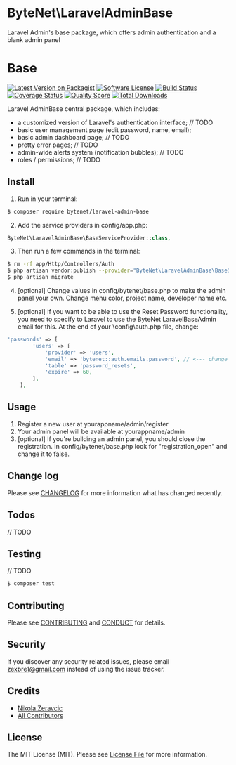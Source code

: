 # ByteNet\LaravelAdminBase
Laravel Admin's base package, which offers admin authentication and a blank admin panel

# Base

[![Latest Version on Packagist][ico-version]][link-packagist]
[![Software License][ico-license]](LICENSE.md)
[![Build Status][ico-travis]][link-travis]
[![Coverage Status][ico-scrutinizer]][link-scrutinizer]
[![Quality Score][ico-code-quality]][link-code-quality]
[![Total Downloads][ico-downloads]][link-downloads]

Laravel AdminBase central package, which includes:
- a customized version of Laravel's authentication interface; // TODO
- basic user management page (edit password, name, email);
- basic admin dashboard page; // TODO
- pretty error pages; // TODO
- admin-wide alerts system (notification bubbles); // TODO
- roles / permissions; // TODO

## Install

1) Run in your terminal:

``` bash
$ composer require bytenet/laravel-admin-base
```

2) Add the service providers in config/app.php:
``` php
ByteNet\LaravelAdminBase\BaseServiceProvider::class,
```

3) Then run a few commands in the terminal:
``` bash
$ rm -rf app/Http/Controllers/Auth
$ php artisan vendor:publish --provider="ByteNet\LaravelAdminBase\BaseServiceProvider"
$ php artisan migrate
```

4) [optional] Change values in config/bytenet/base.php to make the admin panel your own. Change menu color, project name, developer name etc.

5) [optional] If you want to be able to use the Reset Password functionality, you need to specify to Laravel to use the ByteNet LaravelBaseAdmin email for this. At the end of your \config\auth.php file, change:
``` php
'passwords' => [
        'users' => [
            'provider' => 'users',
            'email' => 'bytenet::auth.emails.password', // <--- change is here
            'table' => 'password_resets',
            'expire' => 60,
        ],
    ],
```

## Usage 

1. Register a new user at yourappname/admin/register
2. Your admin panel will be available at yourappname/admin
3. [optional] If you're building an admin panel, you should close the registration. In config/bytenet/base.php look for "registration_open" and change it to false.

## Change log

Please see [CHANGELOG](CHANGELOG.md) for more information what has changed recently.

## Todos

// TODO

## Testing

// TODO

``` bash
$ composer test
```

## Contributing

Please see [CONTRIBUTING](CONTRIBUTING.md) and [CONDUCT](CONDUCT.md) for details.

## Security

If you discover any security related issues, please email zexbre1@gmail.com instead of using the issue tracker.

## Credits

- [Nikola Zeravcic][link-author]
- [All Contributors][link-contributors]

## License

The MIT License (MIT). Please see [License File](LICENSE.md) for more information.

[ico-version]: https://img.shields.io/packagist/v/bytenet/laravel-admin-base.svg?style=flat-square
[ico-license]: https://img.shields.io/github/license/mashape/apistatus.svg?style=flat-square
[ico-travis]: https://img.shields.io/travis/ByteNet-Serbia/laravel-admin-base.svg?style=flat-square
[ico-scrutinizer]: https://img.shields.io/scrutinizer/coverage/g/bytenet/laravel-admin-base.svg?style=flat-square
[ico-code-quality]: https://img.shields.io/scrutinizer/g/bytenet/base.svg?style=flat-square
[ico-downloads]: https://img.shields.io/packagist/dt/bytenet/laravel-admin-base.svg?style=flat-square

[link-packagist]: https://packagist.org/packages/bytenet/laravel-admin-base
[link-travis]: https://travis-ci.org/ByteNet-Serbia/laravel-admin-base
[link-scrutinizer]: https://scrutinizer-ci.com/g/bytenet/laravel-admin-base/code-structure
[link-code-quality]: https://scrutinizer-ci.com/g/bytenet/laravel-admin-base
[link-downloads]: https://packagist.org/packages/bytenet/laravel-admin-base
[link-author]: https://github.com/zeravcic
[link-contributors]: ../../contributors